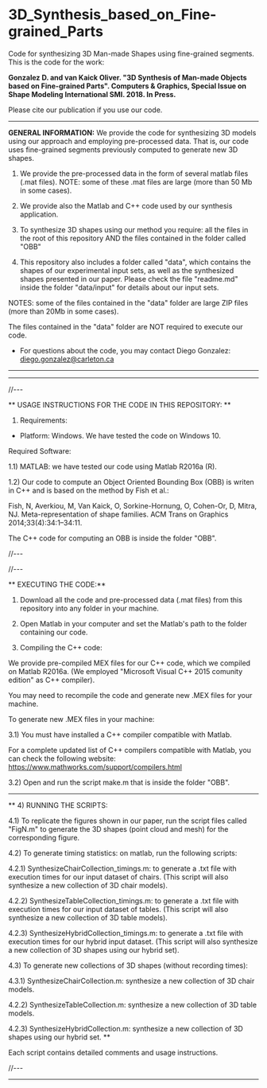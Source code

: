 # 3D_Synthesis_based_on_Fine-grained_Parts
Code for synthesizing 3D Man-made Shapes using fine-grained segments. This is the code for the work: 

**Gonzalez D. and van Kaick Oliver. "3D Synthesis of Man-made Objects based on Fine-grained Parts". Computers & Graphics, Special Issue on Shape Modeling International SMI. 2018. In Press.**

Please cite our publication if you use our code.

*********
**GENERAL INFORMATION:**
We provide the code for synthesizing 3D models using our approach and employing pre-processed data. That is, our code uses fine-grained segments previously computed to generate new 3D shapes.

1) We provide the pre-processed data in the form of several matlab files (.mat files). 
NOTE: some of these .mat files are large (more than 50 Mb in some cases).

2) We provide also the Matlab and C++ code used by our synthesis application.

3) To synthesize 3D shapes using our method you require: all the files in the root of this repository AND the files contained in the folder called "OBB"

4) This repository also includes a folder called "data", which contains the shapes of our experimental input sets, as well as the synthesized shapes presented in our paper. Please check the file "readme.md" inside the folder "data/input" for details about our input sets.

NOTES: some of the files contained in the "data" folder are large ZIP files (more than 20Mb in some cases).

The files contained in the "data" folder are NOT required to execute our code.


- For questions about the code, you may contact Diego Gonzalez: diego.gonzalez@carleton.ca
*********

*********
//---

** USAGE INSTRUCTIONS FOR THE CODE IN THIS REPOSITORY: **
1) Requirements:

- Platform: Windows. We have tested the code on Windows 10.

Required Software:

1.1) MATLAB: we have tested our code using Matlab R2016a (R).

1.2) Our code to compute an Object Oriented Bounding Box (OBB) is writen in C++ and is based on the method by Fish et al.: 

Fish, N, Averkiou, M, Van Kaick, O, Sorkine-Hornung, O, Cohen-Or, D, Mitra, NJ. Meta-representation of shape families. ACM Trans on
Graphics 2014;33(4):34:1–34:11.

The C++ code for computing an OBB is inside the folder "OBB".

//---

//---

** EXECUTING THE CODE:**
1) Download all the code and pre-processed data (.mat files) from this repository into any folder in your machine.

2) Open Matlab in your computer and set the Matlab's path to the folder containing our code.

3) Compiling the C++ code:

We provide pre-compiled MEX files for our C++ code, which we compiled on Matlab R2016a. (We employed "Microsoft Visual C++ 2015 comunity edition" as C++ compiler).

You may need to recompile the code and generate new .MEX files for your machine.

To generate new .MEX files in your machine:

3.1) You must have installed a C++ compiler compatible with Matlab. 

For a complete updated list of C++ compilers compatible with Matlab, you can check the following website:
https://www.mathworks.com/support/compilers.html

3.2) Open and run the script make.m that is inside the folder "OBB".

---

**
4) RUNNING THE SCRIPTS:

4.1) To replicate the figures shown in our paper, run the script files called "FigN.m" to generate the 3D shapes (point cloud and mesh) for the corresponding figure.

4.2) To generate timing statistics: on matlab, run the following scripts: 

4.2.1) SynthesizeChairCollection_timings.m: to generate a .txt file with execution times for our input dataset of chairs. (This script will also synthesize a new collection of 3D chair models).

4.2.2) SynthesizeTableCollection_timings.m: to generate a .txt file with execution times for our input dataset of tables. (This script will also synthesize a new collection of 3D table models).

4.2.3) SynthesizeHybridCollection_timings.m: to generate a .txt file with execution times for our hybrid input dataset. (This script will also synthesize a new collection of 3D shapes using our hybrid set).


4.3) To generate new collections of 3D shapes (without recording times):

4.3.1) SynthesizeChairCollection.m: synthesize a new collection of 3D chair models.

4.2.2) SynthesizeTableCollection.m: synthesize a new collection of 3D table models.

4.2.3) SynthesizeHybridCollection.m: synthesize a new collection of 3D shapes using our hybrid set.
**

Each script contains detailed comments and usage instructions.

//---
*********
